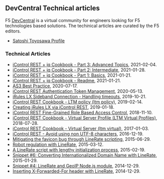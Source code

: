 ## DevCentral Technical articles

F5 [DevCentral](https://devcentral.f5.com/s/) is a virtual community for engineers looking for F5 technologies based solutions. The techinical articles are curated by the F5 editors.

- [Satoshi Toyosawa Profile](https://devcentral.f5.com/s/profile/0051T000008tySCQAY)

### Technical Articles

- [iControl REST + jq Cookbook - Part 3: Advanced Topics](https://devcentral.f5.com/s/articles/iControl-REST-jq-Cookbook-Part-3-Advanced-Topics), 2021-02-04.
- [iControl REST + jq Cookbook - Part 2: Intermediate](https://devcentral.f5.com/s/articles/iControl-REST-jq-Cookbook-Part-2-Intermediate), 2021-01-28.
- [iControl REST + jq Cookbook - Part 1: Basics](https://devcentral.f5.com/s/articles/iControl-REST-jq-Cookbook-Part-1), 2021-01-21.
- [iControl REST + jq Cookbook - Readme](https://devcentral.f5.com/s/articles/iControl-REST-jq-Cookbook), 2021-01-21.
- [AS3 Best Practice](https://devcentral.f5.com/s/articles/AS3-Best-Practice), 2020-07-17.
- [iControl REST Authentication Token Management](https://devcentral.f5.com/s/articles/iControl-REST-Authentication-Token-Management), 2020-05-13.
- [iRules LX Sideband Connection - Handling timeouts](https://devcentral.f5.com/s/articles/Robust-iRules-LX-Sideband-Connection), 2019-10-21.
- [iControl REST Cookbook - LTM policy (ltm policy)](https://devcentral.f5.com/s/articles/icontrol-rest-cookbook-ltm-policy-ltm-policy-33300), 2019-02-14.
- [Creating iRules LX via iControl REST](https://devcentral.f5.com/s/articles/creating-irules-lx-via-icontrol-rest-33119), 2019-01-18.
- [iControl REST Fine-Grained Role Based Access Control](https://community.f5.com/t5/technical-articles/icontrol-rest-fine-grained-role-based-access-control/ta-p/287641), 2018-11-10.
- [iControl REST Cookbook - Virtual Server Profile (LTM Virtual Profiles)](https://community.f5.com/t5/technical-articles/icontrol-rest-cookbook-virtual-server-profile-ltm-virtual/ta-p/287581), 2018-07-28.
- [iControl REST Cookbook - Virtual Server (ltm virtual)](https://community.f5.com/t5/technical-articles/icontrol-rest-cookbook-virtual-server-ltm-virtual/ta-p/287546), 2017-01-03.
- [iControl REST - Avoid using non UTF-8 characters](https://community.f5.com/t5/technical-articles/icontrol-rest-avoid-using-non-utf-8-characters/ta-p/287569), 2016-12-19.
- [Mitigating the favicon bug through LineRate scripting](https://community.f5.com/t5/technical-articles/mitigating-the-favicon-bug-through-linerate-scripting/ta-p/287484), 2015-06-29.
- [Robot regulation with LineRate](https://community.f5.com/t5/technical-articles/robot-regulation-with-linerate/ta-p/287489), 2015-03-12.
- [A LineRate script with lengthy initialization process](https://community.f5.com/t5/technical-articles/a-linerate-script-with-lengthy-initialization-process/ta-p/287568), 2015-02-19.
- [Snippet #6: Converting Internationalized Domain Name with LineRate](https://community.f5.com/t5/technical-articles/snippet-4-linerate-and-geoip-node-js-module/ta-p/287558), 2015-01-29.
- [Snippet #4: LineRate and GeoIP Node.js module](https://devcentral.f5.com/articles/snippet-4-linerate-and-geoip-nodejs-module), 2014-12-29.
- [Inserting X-Forwarded-For header with LineRate](https://community.f5.com/t5/technical-articles/inserting-x-forwarded-for-header-with-linerate/ta-p/287556), 2014-12-29.

